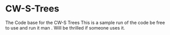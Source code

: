 # CW-S-Trees
The Code base for the CW-S Trees 
This is a sample run of the code be free to use and run it man . Will be thrilled if someone uses it. 

